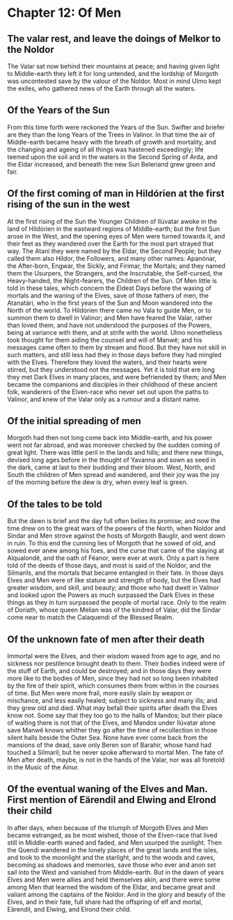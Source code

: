# Chapter 12: Of Men

## The valar rest, and leave the doings of Melkor to the Noldor
The Valar sat now behind their mountains at peace; and having given light to
Middle-earth they left it for long untended, and the lordship of Morgoth was
uncontested save by the valour of the Noldor. Most in mind Ulmo kept the
exiles, who gathered news of the Earth through all the waters.

## Of the Years of the Sun
From this time forth were reckoned the Years of the Sun. Swifter and briefer
are they than the long Years of the Trees in Valinor. In that time the air of
Middle-earth became heavy with the breath of growth and mortality, and the
changing and ageing of all things was hastened exceedingly; life teemed upon
the soil and in the waters in the Second Spring of Arda, and the Eldar
increased, and beneath the new Sun Beleriand grew green and fair.

## Of the first coming of man in Hildórien at the first rising of the sun in the west
At the first rising of the Sun the Younger Children of Ilúvatar awoke in the
land of Hildórien in the eastward regions of Middle-earth; but the first Sun
arose in the West, and the opening eyes of Men were turned towards it, and
their feet as they wandered over the Earth for the most part strayed that way.
The Atani they were named by the Eldar, the Second People; but they called them
also Hildor, the Followers, and many other names: Apanónar, the After-born,
Engwar, the Sickly, and Fírimar, the Mortals; and they named them the Usurpers,
the Strangers, and the Inscrutable, the Self-cursed, the Heavy-handed, the
Night-fearers, the Children of the Sun. Of Men little is told in these tales,
which concern the Eldest Days before the waxing of mortals and the waning of
the Elves, save of those fathers of men, the Atanatári, who in the first years
of the Sun and Moon wandered into the North of the world. To Hildórien there
came no Vala to guide Men, or to summon them to dwell in Valinor; and Men have
feared the Valar, rather than loved them, and have not understood the purposes
of the Powers, being at variance with them, and at strife with the world. Ulmo
nonetheless took thought for them aiding the counsel and will of Manwë; and his
messages came often to them by stream and flood. But they have not skill in
such matters, and still less had they in those days before they had mingled
with the Elves. Therefore they loved the waters, and their hearts were stirred,
but they understood not the messages. Yet it is told that ere long they met
Dark Elves in many places, and were befriended by them; and Men became the
companions and disciples in their childhood of these ancient folk, wanderers of
the Elven-race who never set out upon the paths to Valinor, and knew of the
Valar only as a rumour and a distant name.

## Of the initial spreading of men
Morgoth had then not long come back into Middle-earth, and his power went not
far abroad, and was moreover checked by the sudden coming of great light. There
was little peril in the lands and hills; and there new things, devised long
ages before in the thought of Yavanna and sown as seed in the dark, came at
last to their budding and their bloom.  West, North, and South the children of
Men spread and wandered, and their joy was the joy of the morning before the
dew is dry, when every leaf is green.

## Of the tales to be told
But the dawn is brief and the day full often belies its promise; and now the
time drew on to the great wars of the powers of the North, when Noldor and
Sindar and Men strove against the hosts of Morgoth Bauglir, and went down in
ruin. To this end the cunning lies of Morgoth that he sowed of old, and sowed
ever anew among his foes, and the curse that came of the slaying at Alqualondë,
and the oath of Fëanor, were ever at work. Only a part is here told of the
deeds of those days, and most is said of the Noldor, and the Silmarils, and the
mortals that became entangled in their fate. In those days Elves and Men were
of like stature and strength of body, but the Elves had greater wisdom, and
skill, and beauty; and those who had dwelt in Valinor and looked upon the
Powers as much surpassed the Dark Elves in these things as they in turn
surpassed the people of mortal race. Only to the realm of Doriath, whose queen
Melian was of the kindred of Valar, did the Sindar come near to match the
Calaquendi of the Blessed Realm.

## Of the unknown fate of men after their death
Immortal were the Elves, and their wisdom waxed from age to age, and no
sickness nor pestilence brought death to them. Their bodies indeed were of the
stuff of Earth, and could be destroyed; and in those days they were more like
to the bodies of Men, since they had not so long been inhabited by the fire of
their spirit, which consumes them from within in the courses of time. But Men
were more frail, more easily slain by weapon or mischance, and less easily
healed; subject to sickness and many ills; and they grew old and died. What may
befall their spirits after death the Elves know not. Some say that they too go
to the halls of Mandos; but their place of waiting there is not that of the
Elves, and Mandos under Ilúvatar alone save Manwë knows whither they go after
the time of recollection in those silent halls beside the Outer Sea.  None have
ever come back from the mansions of the dead, save only Beren son of Barahir,
whose hand had touched a Silmaril; but he never spoke afterward to mortal Men.
The fate of Men after death, maybe, is not in the hands of the Valar, nor was
all foretold in the Music of the Ainur.

## Of the eventual waning of the Elves and Man. First mention of Eärendil and Elwing and Elrond their child
In after days, when because of the triumph of Morgoth Elves and Men became
estranged, as be most wished, those of the Elven-race that lived still in
Middle-earth waned and faded, and Men usurped the sunlight.  Then the Quendi
wandered in the lonely places of the great lands and the isles, and took to the
moonlight and the starlight, and to the woods and caves, becoming as shadows
and memories, save those who ever and anon set sail into the West and vanished
from Middle-earth. But in the dawn of years Elves and Men were allies and held
themselves akin, and there were some among Men that learned the wisdom of the
Eldar, and became great and valiant among the captains of the Noldor. And in
the glory and beauty of the Elves, and in their fate, full share had the
offspring of elf and mortal, Eärendil, and Elwing, and Elrond their child.
